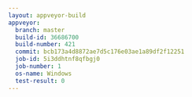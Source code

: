 ```yaml
---
layout: appveyor-build
appveyor:
  branch: master
  build-id: 36686700
  build-number: 421
  commit: bcb173a4d8872ae7d5c176e03ae1a89df2f12251
  job-id: 5i3ddhtnf8qfbgj0
  job-number: 1
  os-name: Windows
  test-result: 0
---
```

